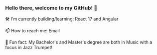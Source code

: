 ### Hello there, welcome to my GitHub! 👋

🛠 I'm currently building/learning: React 17 and Angular

📫  How to reach me: Email

🎺  Fun fact: My Bachelor's and Master's degree are both in Music with a focus in Jazz Trumpet!
